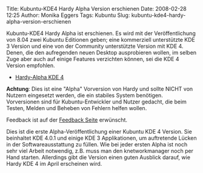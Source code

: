 Title: Kubuntu-KDE4 Hardy Alpha Version erschienen
Date: 2008-02-28 12:25
Author: Monika Eggers
Tags: Kubuntu
Slug: kubuntu-kde4-hardy-alpha-version-erschienen

Kubuntu-KDE4 Hardy Alpha ist erschienen. Es wird mit der
Veröffentlichung von 8.04 zwei Kubuntu Editionen geben; eine kommerziell
unterstützte KDE 3 Version und eine von der Community unterstützte
Version mit KDE 4. Denen, die den aufregenden neuen Desktop ausprobieren
wollen, im selben Zuge aber auch auf einige Features verzichten können,
sei die KDE 4 Version empfohlen.

-   [Hardy-Alpha KDE 4](http://cdimage.ubuntu.com/kubuntu-kde4/releases/hardy/ "http://cdimage.ubuntu.com/kubuntu-kde4/releases/hardy/")

**Achtung**: Dies ist eine "Alpha" Vorversion von Hardy und sollte NICHT
von Nutzern eingesetzt werden, die ein stabiles System benötigen.
Vorversionen sind für Kubuntu-Entwickler und Nutzer gedacht, die beim
Testen, Melden und Beheben von Fehlern helfen wollen.

Feedback ist auf der [Feedback
Seite](https://wiki.kubuntu.org/HardyHeron/Alpha5/KubuntuKDE4/Feedback "https://wiki.kubuntu.org/HardyHeron/Alpha5/KubuntuKDE4/Feedback") erwünscht.

Dies ist die erste Alpha-Veröffentlichung einer Kubuntu KDE 4 Version.
Sie beinhaltet KDE 4.0.1 und einige KDE 3 Applikationen, um auftretende
Lücken in der Softwareausstattung zu füllen. Wie bei jeder ersten Alpha
ist noch sehr viel Arbeit notwendig, z.B. muss man den knetworkmanager
noch per Hand starten. Allerdings gibt die Version einen guten Ausblick
darauf, wie Hardy KDE 4 im April erscheinen wird.

